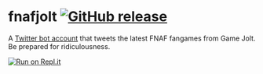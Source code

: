 # fnafjolt [![GitHub release](https://img.shields.io/github/release/niksudan/fnafjolt.svg)](https://github.com/niksudan/fnafjolt/releases)

A [Twitter bot account](http://twitter.com/fnafjolt) that tweets the latest FNAF fangames from Game Jolt. Be prepared for ridiculousness.

[![Run on Repl.it](https://repl.it/badge/github/niksudan/fnafjolt)](https://repl.it/github/niksudan/fnafjolt)